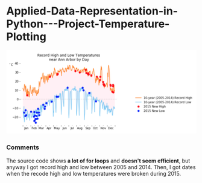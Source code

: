 # Applied-Data-Representation-in-Python---Project-Temperature-Plotting

![final figure](https://github.com/NoriKaneshige/Applied-Data-Representation-in-Python---Project-Temperature-Plotting/blob/master/Assignment2_figure.png)

### Comments
The source code shows **a lot of for loops** and **doesn't seem efficient**, but anyway I got record high and low between 2005 and 2014.
Then, I got dates when the recode high and low temperatures were broken during 2015.
